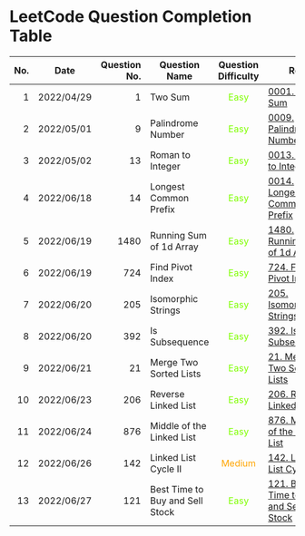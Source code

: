 # LeetCode Question Completion Table

| No. | Date       | Question No. | Question Name                   |             Question Difficulty              | Ref.                                                                                          |                                 My Attempt                                  |
| --: | ---------- | -----------: | ------------------------------- | :------------------------------------------: | --------------------------------------------------------------------------------------------- | :-------------------------------------------------------------------------: |
|   1 | 2022/04/29 |            1 | Two Sum                         | <span style="color:chartreuse"> Easy </span> | [0001. Two Sum](/questions/0001-Two-Sum/qa.md)                                                |             [JS](/questions/0001-Two-Sum/myattempt/20220429.js)             |
|   2 | 2022/05/01 |            9 | Palindrome Number               | <span style="color:chartreuse"> Easy </span> | [0009. Palindrome Number](/questions/0009-Palindrome-Number/qa.md)                            |        [JS](/questions/0009-Palindrome-Number/myattempt/20220501.js)        |
|   3 | 2022/05/02 |           13 | Roman to Integer                | <span style="color:chartreuse"> Easy </span> | [0013. Roman to Integer](/questions/0013-Roman-to-Integer/qa.md)                              |        [JS](/questions/0013-Roman-to-Integer/myattempt/20220502.js)         |
|   4 | 2022/06/18 |           14 | Longest Common Prefix           | <span style="color:chartreuse"> Easy </span> | [0014. Longest Common Prefix](/questions/0014-Longest-Common-Prefix/qa.md)                    |      [JS](/questions/0014-Longest-Common-Prefix/myattempt/20220618.js)      |
|   5 | 2022/06/19 |         1480 | Running Sum of 1d Array         | <span style="color:chartreuse"> Easy </span> | [1480. Running Sum of 1d Array](/questions/1480-Running-Sum-of-1d-Array/qa.md)                |     [JS](/questions/1480-Running-Sum-of-1d-Array/myattempt/20220619.js)     |
|   6 | 2022/06/19 |          724 | Find Pivot Index                | <span style="color:chartreuse"> Easy </span> | [724. Find Pivot Index](/questions/0724-Find-Pivot-Index/qa.md)                               |        [JS](/questions/0724-Find-Pivot-Index/myattempt/20220619.js)         |
|   7 | 2022/06/20 |          205 | Isomorphic Strings              | <span style="color:chartreuse"> Easy </span> | [205. Isomorphic Strings](/questions/0205-Isomorphic-Strings/qa.md)                           |       [JS](/questions/0205-Isomorphic-Strings/myattempt/20220620.js)        |
|   8 | 2022/06/20 |          392 | Is Subsequence                  | <span style="color:chartreuse"> Easy </span> | [392. Is Subsequence](/questions/0392-Is-Subsequence/qa.md)                                   |         [JS](/questions/0392-Is-Subsequence/myattempt/20220620.js)          |
|   9 | 2022/06/21 |           21 | Merge Two Sorted Lists          | <span style="color:chartreuse"> Easy </span> | [21. Merge Two Sorted Lists](/questions/0021-Merge-Two-Sorted-Lists/qa.md)                    |     [JS](/questions/0021-Merge-Two-Sorted-Lists/myattempt/20220621.js)      |
|  10 | 2022/06/23 |          206 | Reverse Linked List             | <span style="color:chartreuse"> Easy </span> | [206. Reverse Linked List](/questions/0206-Reverse-Linked-List/qa.md)                         |       [JS](/questions/0206-Reverse-Linked-List/myattempt/20220623.js)       |
|  11 | 2022/06/24 |          876 | Middle of the Linked List       | <span style="color:chartreuse"> Easy </span> | [876. Middle of the Linked List](/questions/0876-Middle-of-the-Linked-List/qa.md)             |    [JS](/questions/0876-Middle-of-the-Linked-List/myattempt/20220624.js)    |
|  12 | 2022/06/26 |          142 | Linked List Cycle II            |  <span style="color:orange"> Medium </span>  | [142. Linked List Cycle II](/questions/0142-Linked-List-Cycle-II/qa.md)                       |      [JS](/questions/0142-Linked-List-Cycle-II/myattempt/20220626.js)       |
|  13 | 2022/06/27 |          121 | Best Time to Buy and Sell Stock | <span style="color:chartreuse"> Easy </span> | [121. Best Time to Buy and Sell Stock](/questions/0121-Best-Time-to-Buy-and-Sell-Stock/qa.md) | [JS](/questions/0121-Best-Time-to-Buy-and-Sell-Stock/myattempt/20220627.js) |
